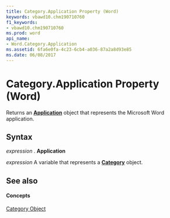 ```yaml
---
title: Category.Application Property (Word)
keywords: vbawd10.chm190710760
f1_keywords:
- vbawd10.chm190710760
ms.prod: word
api_name:
- Word.Category.Application
ms.assetid: 6fa6e0fa-4c23-6cb4-a036-87a2a8d93e85
ms.date: 06/08/2017
---
```



# Category.Application Property (Word)

Returns an  **[Application](application-object-word.md)** object that represents the Microsoft Word application.


## Syntax

 _expression_ . **Application**

 _expression_ A variable that represents a **[Category](category-object-word.md)** object.


## See also


#### Concepts


[Category Object](category-object-word.md)

